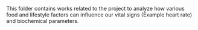 This folder contains works related to the project to analyze how various food and lifestyle factors can influence our vital signs (Example heart rate) and biochemical parameters.
